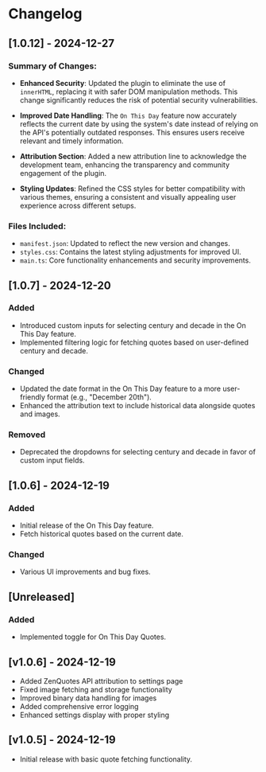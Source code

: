 # Changelog

## [1.0.12] - 2024-12-27
### Summary of Changes:
- **Enhanced Security**: Updated the plugin to eliminate the use of `innerHTML`, replacing it with safer DOM manipulation methods. This change significantly reduces the risk of potential security vulnerabilities.
  
- **Improved Date Handling**: The `On This Day` feature now accurately reflects the current date by using the system's date instead of relying on the API's potentially outdated responses. This ensures users receive relevant and timely information.

- **Attribution Section**: Added a new attribution line to acknowledge the development team, enhancing the transparency and community engagement of the plugin.

- **Styling Updates**: Refined the CSS styles for better compatibility with various themes, ensuring a consistent and visually appealing user experience across different setups.

### Files Included:
- `manifest.json`: Updated to reflect the new version and changes.
- `styles.css`: Contains the latest styling adjustments for improved UI.
- `main.ts`: Core functionality enhancements and security improvements.

## [1.0.7] - 2024-12-20
### Added
- Introduced custom inputs for selecting century and decade in the On This Day feature.
- Implemented filtering logic for fetching quotes based on user-defined century and decade.

### Changed
- Updated the date format in the On This Day feature to a more user-friendly format (e.g., "December 20th").
- Enhanced the attribution text to include historical data alongside quotes and images.

### Removed
- Deprecated the dropdowns for selecting century and decade in favor of custom input fields.

## [1.0.6] - 2024-12-19
### Added
- Initial release of the On This Day feature.
- Fetch historical quotes based on the current date.

### Changed
- Various UI improvements and bug fixes.

## [Unreleased]
### Added
- Implemented toggle for On This Day Quotes.

## [v1.0.6] - 2024-12-19
- Added ZenQuotes API attribution to settings page
- Fixed image fetching and storage functionality
- Improved binary data handling for images
- Added comprehensive error logging
- Enhanced settings display with proper styling

## [v1.0.5] - 2024-12-19
- Initial release with basic quote fetching functionality.
